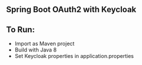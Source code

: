 ## Spring Boot OAuth2 with Keycloak

## To Run:
- Import as Maven project
- Build with Java 8
- Set Keycloak properties in application.properties
